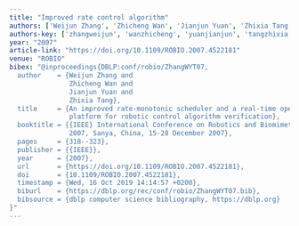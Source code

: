 ```yaml
---
title: "Improved rate control algorithm"
authors: ['Weijun Zhang', 'Zhicheng Wan', 'Jianjun Yuan', 'Zhixia Tang']
authors-key: ['zhangweijun', 'wanzhicheng', 'yuanjianjun', 'tangzhixia']
year: "2007"
article-link: "https://doi.org/10.1109/ROBIO.2007.4522181"
venue: "ROBIO"
bibex: "@inproceedings{DBLP:conf/robio/ZhangWYT07,
  author    = {Weijun Zhang and
               Zhicheng Wan and
               Jianjun Yuan and
               Zhixia Tang},
  title     = {An improved rate-monotonic scheduler and a real-time open control
               platform for robotic control algorithm verification},
  booktitle = {{IEEE} International Conference on Robotics and Biomimetics, {ROBIO}
               2007, Sanya, China, 15-28 December 2007},
  pages     = {318--323},
  publisher = {{IEEE}},
  year      = {2007},
  url       = {https://doi.org/10.1109/ROBIO.2007.4522181},
  doi       = {10.1109/ROBIO.2007.4522181},
  timestamp = {Wed, 16 Oct 2019 14:14:57 +0200},
  biburl    = {https://dblp.org/rec/conf/robio/ZhangWYT07.bib},
  bibsource = {dblp computer science bibliography, https://dblp.org}
}"
---
```

